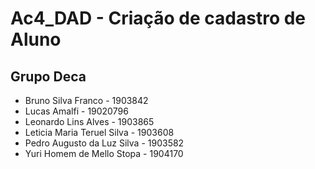 # Ac4_DAD - Criação de cadastro de Aluno
## Grupo Deca
* Bruno Silva Franco - 1903842
* Lucas Amalfi - 19020796
* Leonardo Lins Alves - 1903865
* Leticia Maria Teruel Silva - 1903608
* Pedro Augusto da Luz Silva - 1903582
* Yuri Homem de Mello Stopa - 1904170
